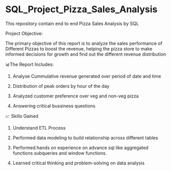 # SQL_Project_Pizza_Sales_Analysis
This repository contain end to end Pizza Sales Analysis by SQL

Project Objective:

The primary objective of this report is to analyze the sales performance of Different Pizzas to boost the revenue, helping the pizza store to make informed decisions for growth and  find out the different revenue distribution



📊The Report Includes:

1. Analyse Cummulative revenue generated over period of date and time

2. Distribution of peak orders by hour of the day

3. Analyzed customer preference over veg and non-veg pizza

3. Answering critical bussiness questions



📈 Skills Gained

1. Understand ETL Process

2. Performed data modeling to build relationship across different tables

3. Performed hands on experience on advance sql like aggregated functions      subqueries and window functions.

4. Learned  critical thinking and problem-solving on data analysis

